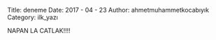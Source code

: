 Title: deneme
Date: 2017 - 04 - 23
Author: ahmetmuhammetkocabıyık
Category: ilk_yazı
  
NAPAN LA CATLAK!!!!
